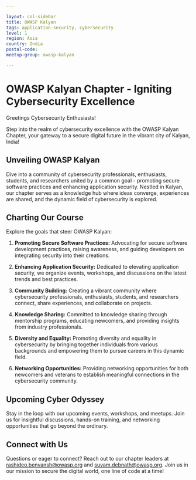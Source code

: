 ```yaml
---

layout: col-sidebar
title: OWASP Kalyan
tags: application-security, cybersecurity
level: 1
region: Asia
country: India
postal-code: 
meetup-group: owasp-kalyan

---
```


# OWASP Kalyan Chapter - Igniting Cybersecurity Excellence

Greetings Cybersecurity Enthusiasts!

Step into the realm of cybersecurity excellence with the OWASP Kalyan Chapter, your gateway to a secure digital future in the vibrant city of Kalyan, India!

## Unveiling OWASP Kalyan

Dive into a community of cybersecurity professionals, enthusiasts, students, and researchers united by a common goal - promoting secure software practices and enhancing application security. Nestled in Kalyan, our chapter serves as a knowledge hub where ideas converge, experiences are shared, and the dynamic field of cybersecurity is explored.

## Charting Our Course

Explore the goals that steer OWASP Kalyan:

1. **Promoting Secure Software Practices:** Advocating for secure software development practices, raising awareness, and guiding developers on integrating security into their creations.

2. **Enhancing Application Security:** Dedicated to elevating application security, we organize events, workshops, and discussions on the latest trends and best practices.

3. **Community Building:** Creating a vibrant community where cybersecurity professionals, enthusiasts, students, and researchers connect, share experiences, and collaborate on projects.

4. **Knowledge Sharing:** Committed to knowledge sharing through mentorship programs, educating newcomers, and providing insights from industry professionals.

5. **Diversity and Equality:** Promoting diversity and equality in cybersecurity by bringing together individuals from various backgrounds and empowering them to pursue careers in this dynamic field.

6. **Networking Opportunities:** Providing networking opportunities for both newcomers and veterans to establish meaningful connections in the cybersecurity community.

## Upcoming Cyber Odyssey

Stay in the loop with our upcoming events, workshops, and meetups. Join us for insightful discussions, hands-on training, and networking opportunities that go beyond the ordinary.

## Connect with Us

Questions or eager to connect? Reach out to our chapter leaders at [rashideo.benvansh@owasp.org](mailto:rashideo.benvansh@owasp.org) and [suvam.debnath@owasp.org](mailto:suvam.debnath@owasp.org). Join us in our mission to secure the digital world, one line of code at a time!
